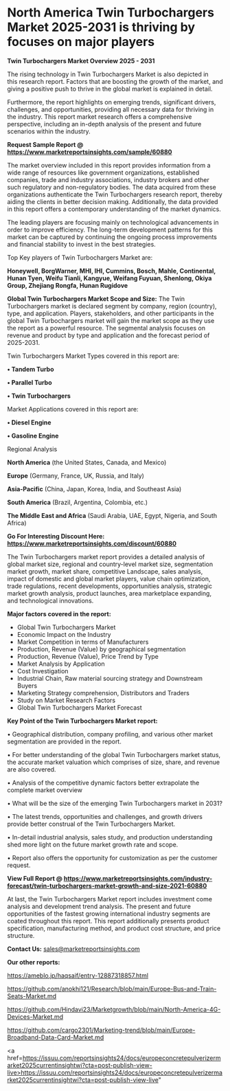 # North America Twin Turbochargers Market 2025-2031 is thriving by focuses on major players

<Strong> Twin Turbochargers Market Overview 2025 - 2031</strong>

The rising technology in Twin Turbochargers Market is also depicted in this research report. Factors that are boosting the growth of the market, and giving a positive push to thrive in the global market is explained in detail.

Furthermore, the report highlights on emerging trends, significant drivers, challenges, and opportunities, providing all necessary data for thriving in the industry. This report market research offers a comprehensive perspective, including an in-depth analysis of the present and future scenarios within the industry.

<strong>Request Sample Report @ <a href=https://www.marketreportsinsights.com/sample/60880>https://www.marketreportsinsights.com/sample/60880</a></strong>

The market overview included in this report provides information from a wide range of resources like government organizations, established companies, trade and industry associations, industry brokers and other such regulatory and non-regulatory bodies. The data acquired from these organizations authenticate the Twin Turbochargers research report, thereby aiding the clients in better decision making. Additionally, the data provided in this report offers a contemporary understanding of the market dynamics.

The leading players are focusing mainly on technological advancements in order to improve efficiency. The long-term development patterns for this market can be captured by continuing the ongoing process improvements and financial stability to invest in the best strategies.

Top Key players of Twin Turbochargers Market are:

<strong>Honeywell, BorgWarner, MHI, IHI, Cummins, Bosch, Mahle, Continental, Hunan Tyen, Weifu Tianli, Kangyue, Weifang Fuyuan, Shenlong, Okiya Group, Zhejiang Rongfa, Hunan Rugidove</strong>

<strong><b>Global Twin Turbochargers Market Scope and Size:</b></strong>
The Twin Turbochargers market is declared segment by company, region (country), type, and application. Players, stakeholders, and other participants in the global Twin Turbochargers market will gain the market scope as they use the report as a powerful resource. The segmental analysis focuses on revenue and product by type and application and the forecast period of 2025-2031.

Twin Turbochargers Market Types covered in this report are:

<strong>• Tandem Turbo

• Parallel Turbo

• Twin Turbochargers</strong>

Market Applications covered in this report are:

<strong>• Diesel Engine

• Gasoline Engine</strong> 

Regional Analysis

<strong>North America</strong> (the United States, Canada, and Mexico)

<strong>Europe</strong> (Germany, France, UK, Russia, and Italy)

<strong>Asia-Pacific</strong> (China, Japan, Korea, India, and Southeast Asia)

<strong>South America</strong> (Brazil, Argentina, Colombia, etc.)

<strong>The Middle East and Africa</strong> (Saudi Arabia, UAE, Egypt, Nigeria, and South Africa)

<strong>Go For Interesting Discount Here: <a href=https://www.marketreportsinsights.com/discount/60880>https://www.marketreportsinsights.com/discount/60880</a></strong>

The Twin Turbochargers market report provides a detailed analysis of global market size, regional and country-level market size, segmentation market growth, market share, competitive Landscape, sales analysis, impact of domestic and global market players, value chain optimization, trade regulations, recent developments, opportunities analysis, strategic market growth analysis, product launches, area marketplace expanding, and technological innovations.

<strong><b>Major factors covered in the report:</b></strong>
<ul>
  <li>Global Twin Turbochargers Market </li>
  <li>Economic Impact on the Industry</li>
  <li>Market Competition in terms of Manufacturers</li>
  <li>Production, Revenue (Value) by geographical segmentation</li>
  <li>Production, Revenue (Value), Price Trend by Type</li>
  <li>Market Analysis by Application</li>
  <li>Cost Investigation</li>
  <li>Industrial Chain, Raw material sourcing strategy and Downstream Buyers</li>
  <li>Marketing Strategy comprehension, Distributors and Traders</li>
  <li>Study on Market Research Factors</li>
  <li>Global Twin Turbochargers Market Forecast</li>
</ul>

<strong><b>Key Point of the Twin Turbochargers Market report:</b></strong>

• Geographical distribution, company profiling, and various other market segmentation are provided in the report.

• For better understanding of the global Twin Turbochargers market status, the accurate market valuation which comprises of size, share, and revenue are also covered.

• Analysis of the competitive dynamic factors better extrapolate the complete market overview

• What will be the size of the emerging Twin Turbochargers market in 2031?

• The latest trends, opportunities and challenges, and growth drivers provide better construal of the Twin Turbochargers Market.

• In-detail industrial analysis, sales study, and production understanding shed more light on the future market growth rate and scope.

• Report also offers the opportunity for customization as per the customer request.

<strong><b>View Full Report @ <a href=https://www.marketreportsinsights.com/industry-forecast/twin-turbochargers-market-growth-and-size-2021-60880>https://www.marketreportsinsights.com/industry-forecast/twin-turbochargers-market-growth-and-size-2021-60880</a></b></strong>


At last, the Twin Turbochargers Market report includes investment come analysis and development trend analysis. The present and future opportunities of the fastest growing international industry segments are coated throughout this report. This report additionally presents product specification, manufacturing method, and product cost structure, and price structure.

<strong>Contact Us:</strong>
sales@marketreportsinsights.com

<strong>Our other reports:</strong>

<a href=https://ameblo.jp/haqsaif/entry-12887318857.html>https://ameblo.jp/haqsaif/entry-12887318857.html</a>

<a href=https://github.com/anokhi121/Research/blob/main/Europe-Bus-and-Train-Seats-Market.md>https://github.com/anokhi121/Research/blob/main/Europe-Bus-and-Train-Seats-Market.md</a>

<a href=https://github.com/Hindavi23/Marketgrowth/blob/main/North-America-4G-Devices-Market.md>https://github.com/Hindavi23/Marketgrowth/blob/main/North-America-4G-Devices-Market.md</a>

<a href=https://github.com/cargo2301/Marketing-trend/blob/main/Europe-Broadband-Data-Card-Market.md>https://github.com/cargo2301/Marketing-trend/blob/main/Europe-Broadband-Data-Card-Market.md</a>

<a href=https://issuu.com/reportsinsights24/docs/europeconcretepulverizermarket2025currentinsightwi?cta=post-publish-view-live>https://issuu.com/reportsinsights24/docs/europeconcretepulverizermarket2025currentinsightwi?cta=post-publish-view-live</a>"
